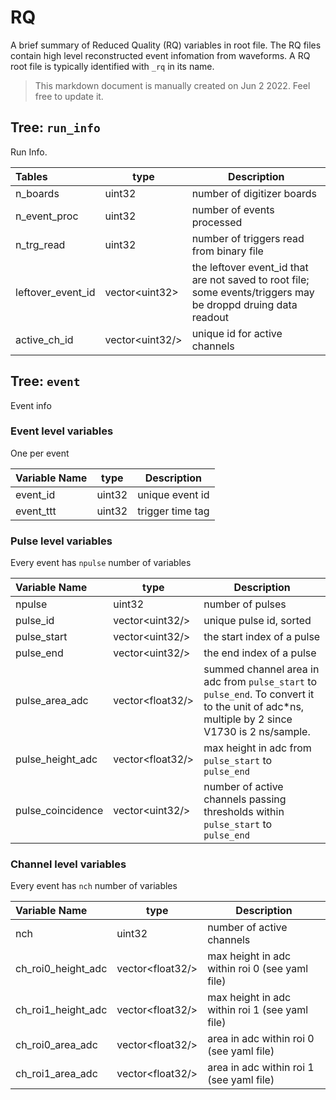 
# RQ
A brief summary of Reduced Quality (RQ) variables in root file. The RQ files contain high level reconstructed event infomation from waveforms. A RQ root file is typically identified with `_rq` in its name.

> This markdown document is manually created on Jun 2 2022. Feel free to update it.

## Tree: `run_info`

Run Info.

| Tables		| type			 |		Description			|
|:------------ 	|----------------------| -------------------------------------------|
| n_boards      	| uint32 		 | number of digitizer boards			|
| n_event_proc      	| uint32		 | number of events processed			|
| n_trg_read 		| uint32      	  	 | number of triggers read from binary file	|
| leftover_event_id	| vector\<uint32\> 	 | the leftover event_id that are not saved to root file; some events/triggers may be droppd druing data readout |
| active_ch_id		|  vector\<uint32/>	 | unique id for active channels      	       |

## Tree: `event`
Event info

### Event level variables
One per event

| Variable Name | type		| Description		|
|:------------ |-------------| -----------------	|
| event_id      | uint32	| unique event id	|	   
| event_ttt     | uint32	| trigger time tag	|


### Pulse level variables
Every event has `npulse` number of variables

| Variable Name      | type		| Description					|
|:------------      |---------------	| -----------------				|
| npulse	     | uint32		| number of pulses				|
| pulse_id	     | vector\<uint32/>	| unique pulse id, sorted   	   		|
| pulse_start        | vector\<uint32/>	| the start index of a pulse			|
| pulse_end	     | vector\<uint32/>	| the end index of a pulse			|
| pulse_area_adc     | vector\<float32/>	| summed channel area in adc from `pulse_start` to `pulse_end`. To convert it to the unit of adc*ns, multiple by 2 since V1730 is 2 ns/sample. 		|
| pulse_height_adc   | vector\<float32/>	| max height in adc from `pulse_start` to `pulse_end` |
| pulse_coincidence  | vector\<uint32/>	| number of active channels passing thresholds within `pulse_start` to `pulse_end` |

### Channel level variables
Every event has `nch` number of variables

| Variable Name      | type			| Description						|
|:------------      |---------------		| ---------------------------------------		|
| nch	     	     | uint32			| number of active channels				|
| ch_roi0_height_adc | vector\<float32/>	| max height in adc within roi 0 (see yaml file)	|
| ch_roi1_height_adc | vector\<float32/>	| max height in adc within roi 1 (see yaml file)	|
| ch_roi0_area_adc   | vector\<float32/>	| area in adc within roi 0 (see yaml file)		|
| ch_roi1_area_adc   | vector\<float32/> 	| area in adc within roi 1 (see yaml file)		|